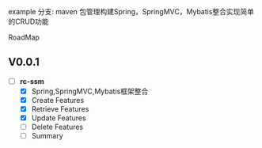 example 分支: maven 包管理构建Spring，SpringMVC，Mybatis整合实现简单的CRUD功能

RoadMap
## V0.0.1
- [ ] **rc-ssm**
  - [x] Spring,SpringMVC,Mybatis框架整合
  - [x] Create Features
  - [x] Retrieve Features
  - [x] Update Features
  - [ ] Delete Features
  - [ ] Summary
